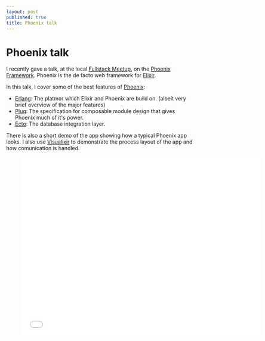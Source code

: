 ```yaml
---
layout: post
published: true
title: Phoenix talk
---
```

# Phoenix talk

I recently gave a talk, at the local [Fullstack Meetup](http://www.fullstack.org/), on the [Phoenix Framework](http://www.phoenixframework.org/). Phoenix is the de
facto web framework for [Elixir](http://elixir-lang.org/).

In this talk, I cover some of the best features of [Phoenix](http://www.phoenixframework.org/):

-   [Erlang](http://www.erlang.org/): The platmor which Elixir and Phoenix are build on. (albeit
    very brief overview of the major features)
-   [Plug](https://github.com/elixir-lang/plug): The specification for composable module design that gives
    Phoenix much of it's power.
-   [Ecto](https://hexdocs.pm/ecto/Ecto.html): The database integration layer.

There is also a short demo of the app showing how a typical Phoenix
app looks. I also use [Visualixir](https://github.com/koudelka/visualixir) to demonstrate the process layout
of the app and how comunication is handled.

<div class="video">
    <figure>
        <iframe width="640" height="480" src="//www.youtube.com/embed/h4z7WnMLXKI" frameborder="0" allowfullscreen></iframe>
    </figure>
</div>
